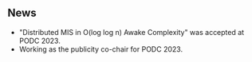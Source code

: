 ## News 

* "Distributed MIS in O(log log n) Awake Complexity" was accepted at PODC 2023.
* Working as the publicity co-chair for PODC 2023. 